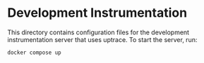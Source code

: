 # Development Instrumentation

This directory contains configuration files for the development instrumentation server
that uses uptrace. To start the server, run:

```sh
docker compose up
```
